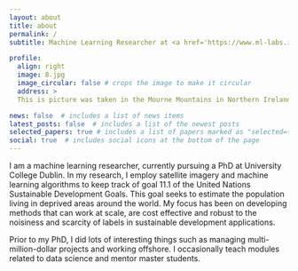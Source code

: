 ```yaml
---
layout: about
title: about
permalink: /
subtitle: Machine Learning Researcher at <a href='https://www.ml-labs.ie/'>ML Labs</a>, Ireland.

profile:
  align: right
  image: 8.jpg
  image_circular: false # crops the image to make it circular
  address: > 
  This is picture was taken in the Mourne Mountains in Northern Ireland. 

news: false  # includes a list of news items
latest_posts: false  # includes a list of the newest posts
selected_papers: true # includes a list of papers marked as "selected={true}"
social: true  # includes social icons at the bottom of the page
---
```


I am a machine learning researcher, currently pursuing a PhD at University College Dublin. In my research, I employ satellite imagery and machine learning algorithms to keep track of goal 11.1 of the United Nations Sustainable Development Goals. This goal seeks to estimate the population living in deprived areas around the world. My focus has been on developing methods that can work at scale, are cost effective and robust to the noisiness and scarcity of labels in sustainable development applications. 

Prior to my PhD, I did lots of interesting things such as managing multi-million-dollar projects and working offshore. I occasionally teach modules related to data science and mentor master students.